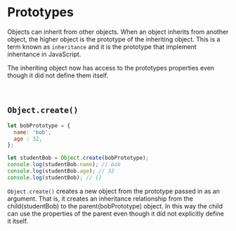 # Prototypes

Objects can inherit from other objects. When an object inherits from another object, the higher object is the prototype of the inheriting object. This is a term known as `inheritance` and it is the prototype that implement inheritance in JavaScript.

The inheriting object now has access to the prototypes properties even though it did not define them itself. 

<br>

## `Object.create()`

```JavaScript
let bobPrototype = {
  name: 'bob',
  age : 32,
};

let studentBob = Object.create(bobPrototype);
console.log(studentBob.name); // bob
console.log(studentBob.age); // 32
console.log(studentBob); // {}
```

`Object.create()` creates a new object from the prototype passed in as an argument. That is, it creates an inheritance relationship from the child(studentBob) to the parent(bobPrototype) object. In this way the child can use the properties of the parent even though it did not explicitly define it itself.


